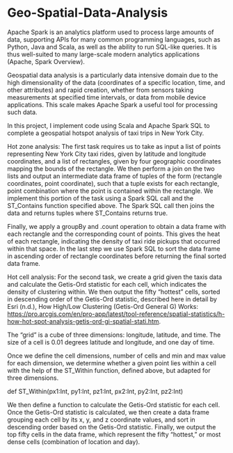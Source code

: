 # Geo-Spatial-Data-Analysis


Apache Spark is an analytics platform used to process large amounts of data, supporting APIs for many common programming languages, such as Python, Java and Scala, as well as the ability to run SQL-like queries. It is thus well-suited to many large-scale modern analytics applications (Apache, Spark Overview).

Geospatial data analysis is a particularly data intensive domain due to the high dimensionality of the data (coordinates of a specific location, time, and other attributes) and rapid creation, whether from sensors taking measurements at specified time intervals, or data from mobile device applications. This scale makes Apache Spark a useful tool for processing such data.

In this project, I implement code using Scala and Apache Spark SQL to complete a geospatial hotspot analysis of taxi trips in New York City.

Hot zone analysis: The first task requires us to take as input a list of points representing New York City taxi rides, given by latitude and longitude coordinates, and a list of rectangles, given by four geographic coordinates mapping the bounds of the rectangle. We then perform a join on the two lists and output an intermediate data frame of tuples of the form (rectangle coordinates, point coordinate), such that a tuple exists for each rectangle, point combination where the point is contained within the rectangle. We implement this portion of the task using a Spark SQL call and the ST_Contains function specified above. The Spark SQL call then joins the data and returns tuples where ST_Contains returns true.

Finally, we apply a groupBy and .count operation to obtain a data frame with each rectangle and the corresponding count of points. This gives the heat of each rectangle, indicating the density of taxi ride pickups that occurred within that space. In the last step we use Spark SQL to sort the data frame in ascending order of rectangle coordinates before returning the final sorted data frame.

Hot cell analysis: For the second task, we create a grid given the taxis data and calculate the Getis-Ord statistic for each cell, which indicates the density of clustering within. We then output the fifty “hottest” cells, sorted in descending order of the Getis-Ord statistic, described here in detail by Esri (n.d.), How High/Low Clustering (Getis-Ord General G) Works: https://pro.arcgis.com/en/pro-app/latest/tool-reference/spatial-statistics/h-how-hot-spot-analysis-getis-ord-gi-spatial-stati.htm.

The “grid” is a cube of three dimensions: longitude, latitude, and time. The size of a cell is 0.01 degrees latitude and longitude, and one day of time.

Once we define the cell dimensions, number of cells and min and max value for each dimension, we determine whether a given point lies within a cell with the help of the ST_Within function, defined above, but adapted for three dimensions.

def ST_Within(px1:Int, py1:Int, pz1:Int, px2:Int, py2:Int, pz2:Int)


We then define a function to calculate the Getis-Ord statistic for each cell. Once the Getis-Ord statistic is calculated, we then create a data frame grouping each cell by its x, y, and z coordinate values, and sort in descending order based on the Getis-Ord statistic. Finally, we output the top fifty cells in the data frame, which represent the fifty “hottest,” or most dense cells (combination of location and day).

